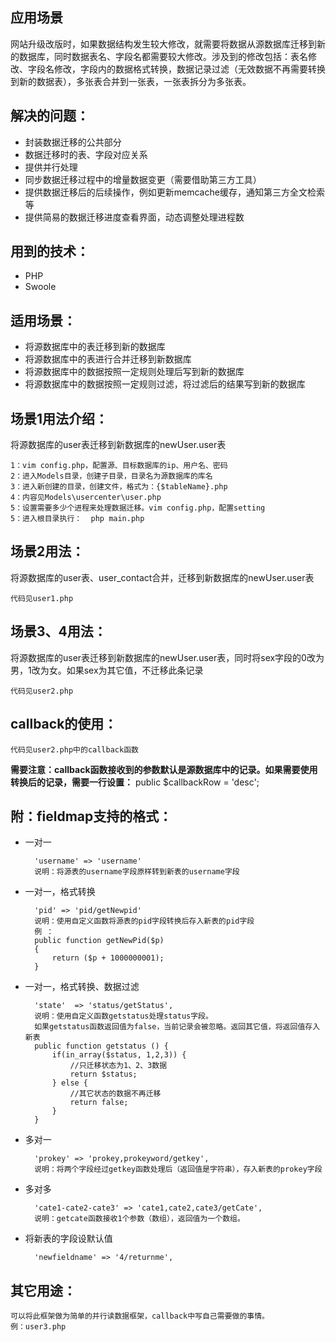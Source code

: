 ## 应用场景
网站升级改版时，如果数据结构发生较大修改，就需要将数据从源数据库迁移到新的数据库，同时数据表名、字段名都需要较大修改。涉及到的修改包括：表名修改、字段名修改，字段内的数据格式转换，数据记录过滤（无效数据不再需要转换到新的数据表），多张表合并到一张表，一张表拆分为多张表。

## 解决的问题：
* 封装数据迁移的公共部分
* 数据迁移时的表、字段对应关系
* 提供并行处理
* 同步数据迁移过程中的增量数据变更（需要借助第三方工具）
* 提供数据迁移后的后续操作，例如更新memcache缓存，通知第三方全文检索等
* 提供简易的数据迁移进度查看界面，动态调整处理进程数

## 用到的技术：
* PHP
* Swoole

## 适用场景：
* 将源数据库中的表迁移到新的数据库
* 将源数据库中的表进行合并迁移到新数据库
* 将源数据库中的数据按照一定规则处理后写到新的数据库
* 将源数据库中的数据按照一定规则过滤，将过滤后的结果写到新的数据库

## 场景1用法介绍：
将源数据库的user表迁移到新数据库的newUser.user表

	1：vim config.php，配置源、目标数据库的ip、用户名、密码
	2：进入Models目录，创建子目录，目录名为源数据库的库名
	3：进入新创建的目录，创建文件，格式为：{$tableName}.php
	4：内容见Models\usercenter\user.php
	5：设置需要多少个进程来处理数据迁移。vim config.php，配置setting
	5：进入根目录执行：  php main.php

## 场景2用法：
将源数据库的user表、user_contact合并，迁移到新数据库的newUser.user表

	代码见user1.php
## 场景3、4用法：
将源数据库的user表迁移到新数据库的newUser.user表，同时将sex字段的0改为男，1改为女。如果sex为其它值，不迁移此条记录

	代码见user2.php
## callback的使用：
	代码见user2.php中的callback函数
**需要注意：callback函数接收到的参数默认是源数据库中的记录。如果需要使用转换后的记录，需要一行设置：**
	public $callbackRow  = 'desc'; 
## 附：fieldmap支持的格式：
* 一对一


		'username' => 'username'
		说明：将源表的username字段原样转到新表的username字段

* 一对一，格式转换
		
		'pid' => 'pid/getNewpid'
		说明：使用自定义函数将源表的pid字段转换后存入新表的pid字段
		例 ： 
		public function getNewPid($p)
	    {
	        return ($p + 1000000001);
	    }

* 一对一，格式转换、数据过滤

		'state'  => 'status/getStatus',
		说明：使用自定义函数getstatus处理status字段。
		如果getstatus函数返回值为false，当前记录会被忽略。返回其它值，将返回值存入新表
		public function getstatus () {
			if(in_array($status, 1,2,3)) {
				//只迁移状态为1、2、3数据
				return $status;
			} else {
				//其它状态的数据不再迁移
				return false;
			}
		}
* 多对一

		'prokey' => 'prokey,prokeyword/getkey',
		说明：将两个字段经过getkey函数处理后（返回值是字符串），存入新表的prokey字段
* 多对多
		
		'cate1-cate2-cate3' => 'cate1,cate2,cate3/getCate',
		说明：getcate函数接收1个参数（数组），返回值为一个数组。
* 将新表的字段设默认值
	
		'newfieldname' => '4/returnme',
	
		
## 其它用途：
	可以将此框架做为简单的并行读数据框架，callback中写自己需要做的事情。
	例：user3.php


